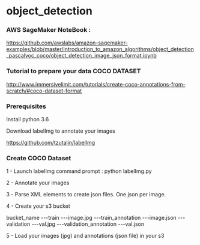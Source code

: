 # object_detection

### AWS SageMaker NoteBook :
https://github.com/awslabs/amazon-sagemaker-examples/blob/master/introduction_to_amazon_algorithms/object_detection_pascalvoc_coco/object_detection_image_json_format.ipynb

### Tutorial to prepare your data COCO DATASET
http://www.immersivelimit.com/tutorials/create-coco-annotations-from-scratch/#coco-dataset-format

### Prerequisites

Install python 3.6 

Download labelImg to annotate your images 

https://github.com/tzutalin/labelImg

### Create COCO Dataset

1 - Launch labelImg
command prompt : python labelImg.py

2 - Annotate your images

3 - Parse XML elements to create json files. One json per image.

4 - Create your s3 bucket

bucket_name
---train
   ---image.jpg 
---train_annotation
   ---image.json 
---validation
   ---val.jpg 
---validation_annotation
   ---val.json
   
5 - Load your images (jpg) and annotations (json file) in your s3

